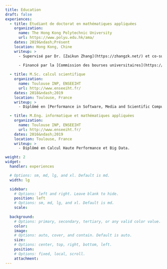 ```yaml
---
title: Education
draft: false
experiences:
  - title: Étudiant de doctorat en mathématiques appliquées
    organization:
      name: The Hong Kong Polytechnic University
      url: https://www.polyu.edu.hk/ama/
    dates: 2019&ndash;Présent
    location: Hong Kong, Chine
    writeup: >
      - Supervisé par Dr. [Zaikun Zhang](https://zhangzk.net/) et co-supervisé by Prof. [Xiaojun Chen](https://www.polyu.edu.hk/ama/staff/xjchen/ChenXJ.htm).
    
      - Financé par la [Commission des bourses universitaires](https://www.ugc.edu.hk/) (UGC) de Hong Kong sous le programme [HKPFS](https://cerg1.ugc.edu.hk/hkpfs/) (ref. PF18-24698).

  - title: M.Sc. calcul scientifique
    organization:
      name: Toulouse INP, ENSEEIHT
      url: http://www.enseeiht.fr/
    dates: 2018&ndash;2019
    location: Toulouse, France
    writeup: >
      - Diplômé en [Performance in Software, Media and Scientific Computing](http://ubee.enseeiht.fr/dokuwiki/doku.php?id=public:res-ens:psmsc).

  - title: M.Eng. informatique et mathématiques appliquées
    organization:
      name: Toulouse INP, ENSEEIHT
      url: http://www.enseeiht.fr/
    dates: 2016&ndash;2019
    location: Toulouse, France
    writeup: >
      - Diplômé en Calcul Haute Performance et Big Data.

weight: 2
widget:
  handler: experiences

  # Options: sm, md, lg, and xl. Default is md.
  width: lg

  sidebar:
    # Options: left and right. Leave blank to hide.
    position: left
    # Options: sm, md, lg, and xl. Default is md.
    scale:
  
  background:
    # Options: primary, secondary, tertiary, or any valid color value. Default is primary.
    color:
    image:
    # Options: auto, cover, and contain. Default is auto.
    size:
    # Options: center, top, right, bottom, left.
    position:
    # Options: fixed, local, scroll.
    attachment: 
---
```

